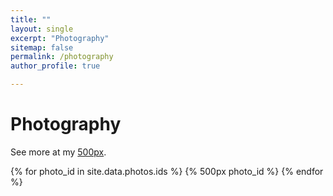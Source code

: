 ```yaml
---
title: ""
layout: single
excerpt: "Photography"
sitemap: false
permalink: /photography
author_profile: true

---
```


Photography
============

See more at my [500px](https://500px.com/basnijholt).

{% for photo_id in site.data.photos.ids %}
   {% 500px photo_id %}
{% endfor %}

<script src="https://500px.com/embed.js" type="text/javascript"></script>
